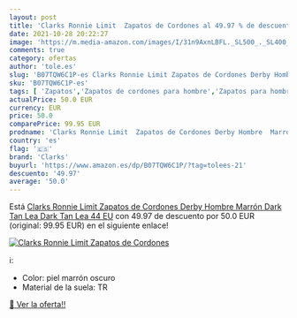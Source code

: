 ```yaml
---
layout: post
title: 'Clarks Ronnie Limit  Zapatos de Cordones al 49.97 % de descuento'
date: 2021-10-28 20:22:27
image: 'https://m.media-amazon.com/images/I/31n9AxnLBFL._SL500_._SL400_.jpg'
comments: true
category: ofertas
author: 'tole.es'
slug: 'B07TQW6C1P-es Clarks Ronnie Limit Zapatos de Cordones Derby Hombre...'
sku: 'B07TQW6C1P-es'
tags: [ 'Zapatos','Zapatos de cordones para hombre','Zapatos para hombre','Zapatos y complementos','clarks','zapatos', ]
actualPrice: 50.0 EUR
currency: EUR
price: 50.0
comparePrice: 99.95 EUR
prodname: 'Clarks Ronnie Limit  Zapatos de Cordones Derby Hombre  Marrón  Dark Tan Lea Dark Tan Lea   44 EU'
country: 'es'
flag: '🇪🇸'
brand: 'Clarks'
buyurl: 'https://www.amazon.es/dp/B07TQW6C1P/?tag=tolees-21'
descuento: '49.97'
average: '50.0'
---
```


Está [Clarks Ronnie Limit  Zapatos de Cordones Derby Hombre  Marrón  Dark Tan Lea Dark Tan Lea   44 EU](https://www.amazon.es/dp/B07TQW6C1P/?tag=tolees-21) con 49.97 de descuento por 50.0 EUR (original: 99.95 EUR) en el siguiente enlace!

[![Clarks Ronnie Limit  Zapatos de Cordones](https://m.media-amazon.com/images/I/31n9AxnLBFL._SL500_._SL400_.jpg)](https://www.amazon.es/dp/B07TQW6C1P/?tag=tolees-21)

ℹ️:

- Color: piel marrón oscuro
- Material de la suela: TR

[🛒 Ver la oferta!!](https://www.amazon.es/dp/B07TQW6C1P/?tag=tolees-21)
